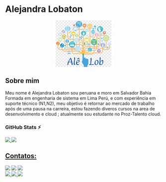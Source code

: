 # Alejandra Lobaton

<p align="center">
<img src="logoale.jpg" width="180" height="150" />
</p>

## Sobre mim
Meu nome é Alejandra Lobaton sou peruana e moro em Salvador Bahia Formada em engenharia de sistema em Lima Perú, e com experiência em suporte técnico (N1,N2), meu objetivo é retornar ao mercado de trabalho após de uma pausa na carreira, estou fazendo diveros cursos na area de desenvolvimento e cloud ; atualmente sou estudante no Proz-Talento cloud. 


### GitHub Stats ⚡
<div>
<a href="https://github.com/alejandralobaton">
<img height="180em" src="https://github-readme-stats.vercel.app/api/top-langs/?username=alejandralobaton&layout=compact&langs_count=7&theme=dracula"/>
<img height="180em" src="https://github-readme-stats.vercel.app/api?username=alejandralobaton&show_icons=true&theme=dracula&include_all_commits=true&count_private=true"/>
</div>

## Contatos:

<div>

<a href="https://instagram.com/alejandralobaton30" targe="_blank"><img src="https://img.shields.io/badge/-Instagram-%23E4405F?style=for-the-badge&logo=instagram&logoColor=white" target="_blank"></a>
<a href = "mailto:alejandralobaton@gmail.com"><img src="https://img.shields.io/badge/Gmail-D14836?style=for-the-badge&logo=gmail&logoColor=white" target="_blank"></a>
<a href="https://www.linkedin.com/in/alejandra-lobaton-b1804349" target="_blank"><img src="https://img.shields.io/badge/-LinkedIn-%230077B5?style=for-the-badge&logo=linkedin&logoColor=white" target="_blank"></a>  
<a href="https://wa.me/5521999686160" targe="_blank"><img src="https://img.shields.io/badge/WhatsApp-25D366?style=for-the-badge&logo=whatsapp&logoColor=white">
<a href="https://criarmeulink.com.br/u/1699911409" targe="_blank"><img src="https://img.shields.io/badge/Telegram-2CA5E0?style=for-the-badge&logo=telegram&logoColor=white">
<a href="https://github.com/alejandralobaton" target="_blank"><img src="https://img.shields.io/badge/GitHub-100000?style=for-the-badge&logo=github&logoColor=white">

</div>



